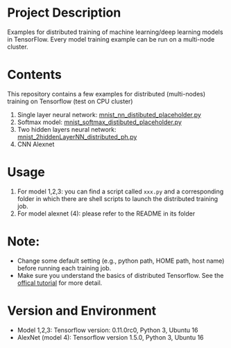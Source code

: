 # Project Description
Examples for distributed training of machine learning/deep learning models in TensorFlow. Every model training example can be run on a multi-node cluster. 

# Contents
This repository contains a few examples for distributed (multi-nodes) training on Tensorflow (test on CPU cluster)  
1. Single layer neural network: [mnist_nn_distibuted_placeholder.py](https://github.com/kzhang28/tensorflow_example/blob/master/mnist_nn_distibuted_placeholder.py)
2. Softmax model: [mnist_softmax_distibuted_placeholder.py](https://github.com/kzhang28/tensorflow_example/blob/master/mnist_softmax_distibuted_placeholder.py)
3. Two hidden layers neural network: [mnist_2hiddenLayerNN_distributed_ph.py](https://github.com/kzhang28/tensorflow_example/blob/master/mnist_2hiddenLayerNN_distributed_ph.py)
4. CNN Alexnet 


# Usage
1. For model 1,2,3: you can find a script called `xxx.py` and a corresponding folder 
in which there are shell scripts to launch the distributed training job. 
2. For model alexnet (4): please refer to the README in its folder
# Note:
- Change some default setting (e.g., python path, HOME path, host name) before running each training job.
- Make sure you understand the basics of distributed Tensorflow. See the [offical tutorial](https://www.tensorflow.org/deploy/distributed) for more detail.

# Version and Environment
- Model 1,2,3: Tensorflow version: 0.11.0rc0, Python 3, Ubuntu 16
- AlexNet (model 4): Tensorflow version 1.5.0, Python 3, Ubuntu 16

